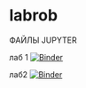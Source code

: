 # labrob 
ФАЙЛЫ JUPYTER

лаб 1
[![Binder](https://mybinder.org/badge_logo.svg)](https://mybinder.org/v2/gh/5Tango2/labrob/main?labpath=%D0%BB%D0%B0%D0%B1%E2%84%961.ipynb)


лаб2
[![Binder](https://mybinder.org/badge_logo.svg)](https://mybinder.org/v2/gh/5Tango2/labrob1/main?labpath=%D0%BB%D0%B0%D0%B1%E2%84%962.ipynb)
